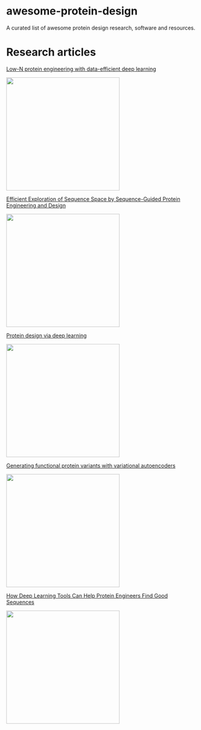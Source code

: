 # awesome-protein-design
A curated list of awesome protein design research, software and resources.

# Research articles
  
  [Low-N protein engineering with data-efficient deep learning](https://www.nature.com/articles/s41592-021-01100-y)
  
  <img src="https://user-images.githubusercontent.com/51283097/167543916-75615dbe-058f-451a-aca5-7f41db8e93d6.png" width="300">
  

  [Efficient Exploration of Sequence Space by Sequence-Guided Protein Engineering and Design](https://pubs.acs.org/doi/pdf/10.1021/acs.biochem.1c00757)  
  
  <img src="https://user-images.githubusercontent.com/51283097/167543948-c9359f01-9c10-4044-9256-78c0c67e1f78.png" width="300">
  
  
  [Protein design via deep learning](https://www.researchgate.net/profile/Haipeng-Gong/publication/359594457_Protein_design_via_deep_learning/links/62626176bca601538b5dfd47/Protein-design-via-deep-learning.pdf)
  
  <img src="https://user-images.githubusercontent.com/51283097/167544838-f60e0d14-091f-4300-9fe6-31fc874a5e79.png" width="300">
  
  
  [Generating functional protein variants with variational autoencoders](https://journals.plos.org/ploscompbiol/article?id=10.1371/journal.pcbi.1008736)
  
  <img src="https://user-images.githubusercontent.com/51283097/167560861-8dafa2a1-dedc-4644-a4a5-a929aecac8bc.png" width="300">
  
  
  [How Deep Learning Tools Can Help Protein Engineers Find Good Sequences](https://pubs.acs.org/doi/10.1021/acs.jpcb.1c02449?ref=PDF#)
  
  <img src="https://user-images.githubusercontent.com/51283097/167561055-7ae83fce-3cb3-4c11-af9d-afb7ebad2d11.png" width="300">



  

  


